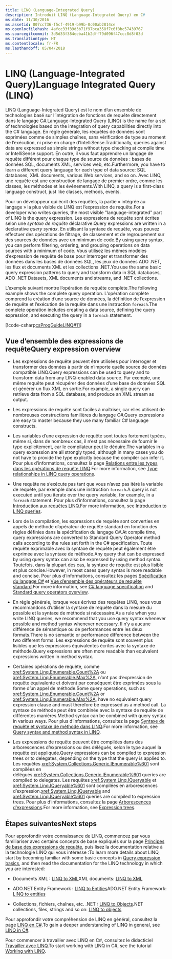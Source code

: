 ```yaml
---
title: LINQ (Language-Integrated Query)
description: Introduit LINQ (Language-Integrated Query) en C#
ms.date: 11/30/2016
ms.assetid: 007cc736-f5cf-4919-b99b-0c00ab2814ce
ms.openlocfilehash: 4afcc33f39d3b71f97bca358f7c6f8bc57439767
ms.sourcegitcommit: 3d5d33f384eeba41b2dff79d096f47ccc8d8f03d
ms.translationtype: HT
ms.contentlocale: fr-FR
ms.lasthandoff: 05/04/2018
---
```

# <a name="language-integrated-query-linq"></a><span data-ttu-id="6b93c-103">LINQ (Language-Integrated Query)</span><span class="sxs-lookup"><span data-stu-id="6b93c-103">Language Integrated Query (LINQ)</span></span>

<span data-ttu-id="6b93c-104">LINQ (Language-Integrated Query) est le nom d’un ensemble de technologies basé sur l’intégration de fonctions de requête directement dans le langage C#.</span><span class="sxs-lookup"><span data-stu-id="6b93c-104">Language-Integrated Query (LINQ) is the name for a set of technologies based on the integration of query capabilities directly into the C# language.</span></span> <span data-ttu-id="6b93c-105">En règle générale, les requêtes de données sont exprimées comme de simples chaînes, sans vérification de type au moment de l’exécution, ni prise en charge d’IntelliSense.</span><span class="sxs-lookup"><span data-stu-id="6b93c-105">Traditionally, queries against data are expressed as simple strings without type checking at compile time or IntelliSense support.</span></span> <span data-ttu-id="6b93c-106">En outre, il vous faut apprendre un langage de requête différent pour chaque type de source de données : bases de données SQL, documents XML, services web, etc.</span><span class="sxs-lookup"><span data-stu-id="6b93c-106">Furthermore, you have to learn a different query language for each type of data source: SQL databases, XML documents, various Web services, and so on.</span></span> <span data-ttu-id="6b93c-107">Avec LINQ, une requête est une construction de langage de premier ordre, comme les classes, les méthodes et les événements.</span><span class="sxs-lookup"><span data-stu-id="6b93c-107">With LINQ, a query is a first-class language construct, just like classes, methods, events.</span></span>

<span data-ttu-id="6b93c-108">Pour un développeur qui écrit des requêtes, la partie « intégrée au langage » la plus visible de LINQ est l’expression de requête.</span><span class="sxs-lookup"><span data-stu-id="6b93c-108">For a developer who writes queries, the most visible "language-integrated" part of LINQ is the query expression.</span></span> <span data-ttu-id="6b93c-109">Les expressions de requête sont écrites selon une *syntaxe de requête* déclarative.</span><span class="sxs-lookup"><span data-stu-id="6b93c-109">Query expressions are written in a declarative *query syntax*.</span></span> <span data-ttu-id="6b93c-110">En utilisant la syntaxe de requête, vous pouvez effectuer des opérations de filtrage, de classement et de regroupement sur des sources de données avec un minimum de code.</span><span class="sxs-lookup"><span data-stu-id="6b93c-110">By using query syntax, you can perform filtering, ordering, and grouping operations on data sources with a minimum of code.</span></span> <span data-ttu-id="6b93c-111">Vous utilisez les mêmes modèles d’expression de requête de base pour interroger et transformer des données dans les bases de données SQL, les jeux de données ADO .NET, les flux et documents XML et les collections .NET.</span><span class="sxs-lookup"><span data-stu-id="6b93c-111">You use the same basic query expression patterns to query and transform data in SQL databases, ADO .NET Datasets, XML documents and streams, and .NET collections.</span></span>

<span data-ttu-id="6b93c-112">L’exemple suivant montre l’opération de requête complète.</span><span class="sxs-lookup"><span data-stu-id="6b93c-112">The following example shows the complete query operation.</span></span> <span data-ttu-id="6b93c-113">L’opération complète comprend la création d’une source de données, la définition de l’expression de requête et l’exécution de la requête dans une instruction `foreach`.</span><span class="sxs-lookup"><span data-stu-id="6b93c-113">The complete operation includes creating a data source, defining the query expression, and executing the query in a `foreach` statement.</span></span>

[!code-csharp[csProgGuideLINQ#11](../../../samples/snippets/csharp/concepts/linq/index_1.cs)]

## <a name="query-expression-overview"></a><span data-ttu-id="6b93c-114">Vue d’ensemble des expressions de requête</span><span class="sxs-lookup"><span data-stu-id="6b93c-114">Query expression overview</span></span>

-   <span data-ttu-id="6b93c-115">Les expressions de requête peuvent être utilisées pour interroger et transformer des données à partir de n’importe quelle source de données compatible LINQ.</span><span class="sxs-lookup"><span data-stu-id="6b93c-115">Query expressions can be used to query and to transform data from any LINQ-enabled data source.</span></span> <span data-ttu-id="6b93c-116">Par exemple, une même requête peut récupérer des données d’une base de données SQL et générer un flux XML en sortie.</span><span class="sxs-lookup"><span data-stu-id="6b93c-116">For example, a single query can retrieve data from a SQL database, and produce an XML stream as output.</span></span>  
  
-   <span data-ttu-id="6b93c-117">Les expressions de requête sont faciles à maîtriser, car elles utilisent de nombreuses constructions familières du langage C#.</span><span class="sxs-lookup"><span data-stu-id="6b93c-117">Query expressions are easy to master because they use many familiar C# language constructs.</span></span>  
  
-   <span data-ttu-id="6b93c-118">Les variables d’une expression de requête sont toutes fortement typées, même si, dans de nombreux cas, il n’est pas nécessaire de fournir le type explicitement, car le compilateur peut le déduire.</span><span class="sxs-lookup"><span data-stu-id="6b93c-118">The variables in a query expression are all strongly typed, although in many cases you do not have to provide the type explicitly because the compiler can infer it.</span></span> <span data-ttu-id="6b93c-119">Pour plus d’informations, consultez la page [Relations entre les types dans les opérations de requête LINQ](../programming-guide/concepts/linq/type-relationships-in-linq-query-operations.md).</span><span class="sxs-lookup"><span data-stu-id="6b93c-119">For more information, see [Type relationships in LINQ query operations](../programming-guide/concepts/linq/type-relationships-in-linq-query-operations.md).</span></span>  
  
-   <span data-ttu-id="6b93c-120">Une requête ne s’exécute pas tant que vous n’avez pas itéré la variable de requête, par exemple dans une instruction `foreach`.</span><span class="sxs-lookup"><span data-stu-id="6b93c-120">A query is not executed until you iterate over the query variable, for example, in a `foreach` statement.</span></span> <span data-ttu-id="6b93c-121">Pour plus d’informations, consultez la page [Introduction aux requêtes LINQ](../programming-guide/concepts/linq/introduction-to-linq-queries.md).</span><span class="sxs-lookup"><span data-stu-id="6b93c-121">For more information, see [Introduction to LINQ queries](../programming-guide/concepts/linq/introduction-to-linq-queries.md).</span></span>  
  
-   <span data-ttu-id="6b93c-122">Lors de la compilation, les expressions de requête sont converties en appels de méthode d’opérateur de requête standard en fonction des règles définies dans la spécification du langage C#.</span><span class="sxs-lookup"><span data-stu-id="6b93c-122">At compile time, query expressions are converted to Standard Query Operator method calls according to the rules set forth in the C# specification.</span></span> <span data-ttu-id="6b93c-123">Toute requête exprimable avec la syntaxe de requête peut également être exprimée avec la syntaxe de méthode.</span><span class="sxs-lookup"><span data-stu-id="6b93c-123">Any query that can be expressed by using query syntax can also be expressed by using method syntax.</span></span> <span data-ttu-id="6b93c-124">Toutefois, dans la plupart des cas, la syntaxe de requête est plus lisible et plus concise.</span><span class="sxs-lookup"><span data-stu-id="6b93c-124">However, in most cases query syntax is more readable and concise.</span></span> <span data-ttu-id="6b93c-125">Pour plus d’informations, consultez les pages [Spécification du langage C#](../language-reference/language-specification/index.md) et [Vue d’ensemble des opérateurs de requête standard](../programming-guide/concepts/linq/standard-query-operators-overview.md).</span><span class="sxs-lookup"><span data-stu-id="6b93c-125">For more information, see [C# language specification](../language-reference/language-specification/index.md) and [Standard query operators overview](../programming-guide/concepts/linq/standard-query-operators-overview.md).</span></span>  
  
-   <span data-ttu-id="6b93c-126">En règle générale, lorsque vous écrivez des requêtes LINQ, nous vous recommandons d’utiliser la syntaxe de requête dans la mesure du possible et la syntaxe de méthode si nécessaire.</span><span class="sxs-lookup"><span data-stu-id="6b93c-126">As a rule when you write LINQ queries, we recommend that you use query syntax whenever possible and method syntax whenever necessary.</span></span> <span data-ttu-id="6b93c-127">Il n’y a aucune différence de sémantique ou de performances entre les deux formats.</span><span class="sxs-lookup"><span data-stu-id="6b93c-127">There is no semantic or performance difference between the two different forms.</span></span> <span data-ttu-id="6b93c-128">Les expressions de requête sont souvent plus lisibles que les expressions équivalentes écrites avec la syntaxe de méthode.</span><span class="sxs-lookup"><span data-stu-id="6b93c-128">Query expressions are often more readable than equivalent expressions written in method syntax.</span></span>  
  
-   <span data-ttu-id="6b93c-129">Certaines opérations de requête, comme <xref:System.Linq.Enumerable.Count%2A> ou <xref:System.Linq.Enumerable.Max%2A>, n’ont pas d’expression de requête équivalente et doivent par conséquent être exprimées sous la forme d’un appel de méthode.</span><span class="sxs-lookup"><span data-stu-id="6b93c-129">Some query operations, such as <xref:System.Linq.Enumerable.Count%2A> or <xref:System.Linq.Enumerable.Max%2A>, have no equivalent query expression clause and must therefore be expressed as a method call.</span></span> <span data-ttu-id="6b93c-130">La syntaxe de méthode peut être combinée avec la syntaxe de requête de différentes manières.</span><span class="sxs-lookup"><span data-stu-id="6b93c-130">Method syntax can be combined with query syntax in various ways.</span></span> <span data-ttu-id="6b93c-131">Pour plus d’informations, consultez la page [Syntaxe de requête et syntaxe de méthode dans LINQ](../programming-guide/concepts/linq/query-syntax-and-method-syntax-in-linq.md).</span><span class="sxs-lookup"><span data-stu-id="6b93c-131">For more information, see [Query syntax and method syntax in LINQ](../programming-guide/concepts/linq/query-syntax-and-method-syntax-in-linq.md).</span></span>  
  
-   <span data-ttu-id="6b93c-132">Les expressions de requête peuvent être compilées dans des arborescences d’expressions ou des délégués, selon le type auquel la requête est appliquée.</span><span class="sxs-lookup"><span data-stu-id="6b93c-132">Query expressions can be compiled to expression trees or to delegates, depending on the type that the query is applied to.</span></span> <span data-ttu-id="6b93c-133">Les requêtes <xref:System.Collections.Generic.IEnumerable%601> sont compilées en délégués.</span><span class="sxs-lookup"><span data-stu-id="6b93c-133"><xref:System.Collections.Generic.IEnumerable%601> queries are compiled to delegates.</span></span> <span data-ttu-id="6b93c-134">Les requêtes <xref:System.Linq.IQueryable> et <xref:System.Linq.IQueryable%601> sont compilées en arborescences d’expression.</span><span class="sxs-lookup"><span data-stu-id="6b93c-134"><xref:System.Linq.IQueryable> and <xref:System.Linq.IQueryable%601> queries are compiled to expression trees.</span></span> <span data-ttu-id="6b93c-135">Pour plus d’informations, consultez la page [Arborescences d’expressions](../expression-trees.md).</span><span class="sxs-lookup"><span data-stu-id="6b93c-135">For more information, see [Expression trees](../expression-trees.md).</span></span>  

## <a name="next-steps"></a><span data-ttu-id="6b93c-136">Étapes suivantes</span><span class="sxs-lookup"><span data-stu-id="6b93c-136">Next steps</span></span>

<span data-ttu-id="6b93c-137">Pour approfondir votre connaissance de LINQ, commencez par vous familiariser avec certains concepts de base expliqués sur la page [Principes de base des expressions de requête](query-expression-basics.md), puis lisez la documentation relative à la technologie LINQ qui vous intéresse :</span><span class="sxs-lookup"><span data-stu-id="6b93c-137">To learn more details about LINQ, start by becoming familiar with some basic concepts in [Query expression basics](query-expression-basics.md), and then read the documentation for the LINQ technology in which you are interested:</span></span>   
-   <span data-ttu-id="6b93c-138">Documents XML : [LINQ to XML](../programming-guide/concepts/linq/linq-to-xml.md)</span><span class="sxs-lookup"><span data-stu-id="6b93c-138">XML documents: [LINQ to XML](../programming-guide/concepts/linq/linq-to-xml.md)</span></span>  
  
-   <span data-ttu-id="6b93c-139">ADO.NET Entity Framework : [LINQ to Entities](../../framework/data/adonet/ef/language-reference/linq-to-entities.md)</span><span class="sxs-lookup"><span data-stu-id="6b93c-139">ADO.NET Entity Framework: [LINQ to entities](../../framework/data/adonet/ef/language-reference/linq-to-entities.md)</span></span>  
  
-   <span data-ttu-id="6b93c-140">Collections, fichiers, chaînes, etc. .NET : [LINQ to Objects](../programming-guide/concepts/linq/linq-to-objects.md)</span><span class="sxs-lookup"><span data-stu-id="6b93c-140">.NET collections, files, strings and so on: [LINQ to objects](../programming-guide/concepts/linq/linq-to-objects.md)</span></span>

<span data-ttu-id="6b93c-141">Pour approfondir votre compréhension de LINQ en général, consultez la page [LINQ en C#](linq-in-csharp.md).</span><span class="sxs-lookup"><span data-stu-id="6b93c-141">To gain a deeper understanding of LINQ in general, see [LINQ in C#](linq-in-csharp.md).</span></span>

<span data-ttu-id="6b93c-142">Pour commencer à travailler avec LINQ en C#, consultez le didacticiel [Travailler avec LINQ](../tutorials/working-with-linq.md).</span><span class="sxs-lookup"><span data-stu-id="6b93c-142">To start working with LINQ in C#, see the tutorial [Working with LINQ](../tutorials/working-with-linq.md).</span></span>


